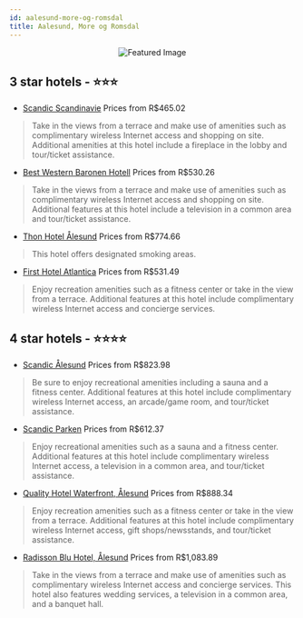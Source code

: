 ```yaml
---
id: aalesund-more-og-romsdal
title: Aalesund, More og Romsdal
---
```


<center><img src="https://i.travelapi.com/hotels/34000000/33900000/33895900/33895865/1aa6a900_z.jpg" alt="Featured Image" /></center>


##  3 star hotels - ⭐️⭐️⭐️

-    [Scandic Scandinavie](https://us.hurb.com/hotels/aalesund/scandic-scandinavie-JNP-JP400943?cmp=18055) Prices from R$465.02
   > Take in the views from a terrace and make use of amenities such as complimentary wireless Internet access and shopping on site. Additional amenities at this hotel include a fireplace in the lobby and tour/ticket assistance.
-    [Best Western Baronen Hotell](https://us.hurb.com/hotels/aalesund/best-western-baronen-hotell-JNP-JP982670?cmp=18055) Prices from R$530.26
   > Take in the views from a terrace and make use of amenities such as complimentary wireless Internet access and shopping on site. Additional features at this hotel include a television in a common area and tour/ticket assistance.
-    [Thon Hotel Ålesund](https://us.hurb.com/hotels/aalesund/thon-hotel-alesund-JNP-JP853176?cmp=18055) Prices from R$774.66
   > This hotel offers designated smoking areas.
-    [First Hotel Atlantica](https://us.hurb.com/hotels/aalesund/first-hotel-atlantica-JNP-JP002207?cmp=18055) Prices from R$531.49
   > Enjoy recreation amenities such as a fitness center or take in the view from a terrace. Additional features at this hotel include complimentary wireless Internet access and concierge services.

##  4 star hotels - ⭐️⭐️⭐️⭐️

-    [Scandic Ålesund](https://us.hurb.com/hotels/aalesund/scandic-alesund-JNP-JP195268?cmp=18055) Prices from R$823.98
   > Be sure to enjoy recreational amenities including a sauna and a fitness center. Additional features at this hotel include complimentary wireless Internet access, an arcade/game room, and tour/ticket assistance.
-    [Scandic Parken](https://us.hurb.com/hotels/aalesund/scandic-parken-JNP-JP260482?cmp=18055) Prices from R$612.37
   > Enjoy recreational amenities such as a sauna and a fitness center. Additional features at this hotel include complimentary wireless Internet access, a television in a common area, and tour/ticket assistance.
-    [Quality Hotel Waterfront, Ålesund](https://us.hurb.com/hotels/aalesund/quality-hotel-waterfront-alesund-JNP-JP849788?cmp=18055) Prices from R$888.34
   > Enjoy recreation amenities such as a fitness center or take in the view from a terrace. Additional features at this hotel include complimentary wireless Internet access, gift shops/newsstands, and tour/ticket assistance.
-    [Radisson Blu Hotel, Ålesund](https://us.hurb.com/hotels/aalesund/radisson-blu-hotel-alesund-JNP-JP761386?cmp=18055) Prices from R$1,083.89
   > Take in the views from a terrace and make use of amenities such as complimentary wireless Internet access and concierge services. This hotel also features wedding services, a television in a common area, and a banquet hall.
